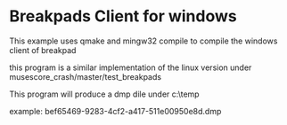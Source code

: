 # Breakpads Client for windows

This example uses qmake and mingw32 compile to compile the windows client of breakpad

this program is a similar implementation of the linux version under musescore_crash/master/test_breakpads

This program will produce a dmp dile under c:\temp

example: bef65469-9283-4cf2-a417-511e00950e8d.dmp